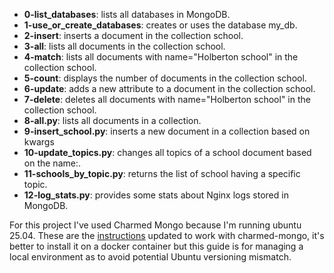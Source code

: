 * **0-list_databases**:  lists all databases in MongoDB.
* **1-use_or_create_databases**: creates or uses the database my_db.
* **2-insert**: inserts a document in the collection school.
* **3-all**: lists all documents in the collection school.
* **4-match**: lists all documents with name="Holberton school" in the collection school.
* **5-count**: displays the number of documents in the collection school.
* **6-update**: adds a new attribute to a document in the collection school.
* **7-delete**: deletes all documents with name="Holberton school" in the collection school.
* **8-all.py**: lists all documents in a collection.
* **9-insert_school.py**: inserts a new document in a collection based on kwargs
* **10-update_topics.py**: changes all topics of a school document based on the name:.
* **11-schools_by_topic.py**: returns the list of school having a specific topic.
* **12-log_stats.py**: provides some stats about Nginx logs stored in MongoDB.

For this project I've used Charmed Mongo because I'm running ubuntu 25.04. These are the [instructions](charmed_mongodb_guide.md) updated to work with charmed-mongo, it's better to install it on a docker container but this guide is for managing a local environment as to avoid potential Ubuntu versioning mismatch.